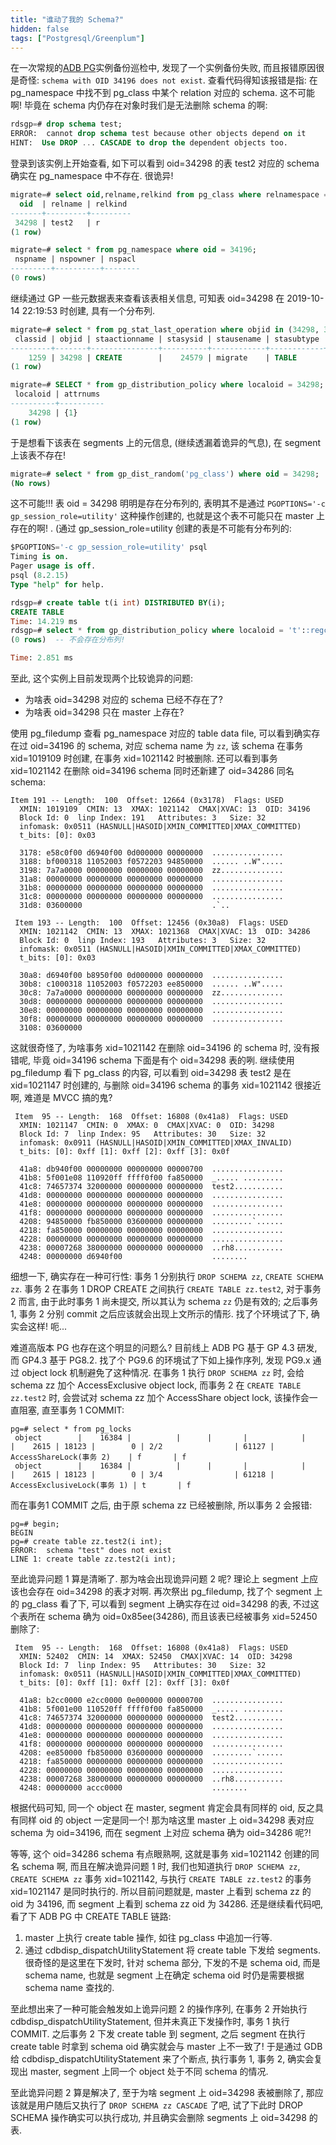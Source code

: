 ```yaml
---
title: "谁动了我的 Schema?"
hidden: false
tags: ["Postgresql/Greenplum"]
---
```


在一次常规的[ADB PG](https://www.aliyun.com/product/gpdb)实例备份巡检中, 发现了一个实例备份失败, 而且报错原因很是奇怪: `schema with OID 34196 does not exist`. 查看代码得知该报错是指: 在 pg_namespace 中找不到 pg_class 中某个 relation 对应的 schema. 这不可能啊! 毕竟在 schema 内仍存在对象时我们是无法删除 schema 的啊:

```sql
rdsgp=# drop schema test;
ERROR:  cannot drop schema test because other objects depend on it
HINT:  Use DROP ... CASCADE to drop the dependent objects too.
```

登录到该实例上开始查看, 如下可以看到 oid=34298 的表 test2 对应的 schema 确实在 pg_namespace 中不存在. 很诡异!

```sql
migrate=# select oid,relname,relkind from pg_class where relnamespace = 34196;
  oid  | relname | relkind 
-------+---------+---------
 34298 | test2   | r
(1 row)

migrate=# select * from pg_namespace where oid = 34196;
 nspname | nspowner | nspacl 
---------+----------+--------
(0 rows)
```

继续通过 GP 一些元数据表来查看该表相关信息, 可知表 oid=34298 在 2019-10-14 22:19:53 时创建, 具有一个分布列.

```sql
migrate=# select * from pg_stat_last_operation where objid in (34298, 34196) order by statime desc;
 classid | objid | staactionname | stasysid | stausename | stasubtype |           statime            
---------+-------+---------------+----------+------------+------------+------------------------------
    1259 | 34298 | CREATE        |    24579 | migrate    | TABLE      | 2019-10-14 22:19:53.59333+08
(1 row)

migrate=# SELECT * from gp_distribution_policy where localoid = 34298;
 localoid | attrnums 
----------+----------
    34298 | {1}
(1 row)
```

于是想看下该表在 segments 上的元信息, (继续透漏着诡异的气息), 在 segment 上该表不存在!

```sql
migrate=# select * from gp_dist_random('pg_class') where oid = 34298;
(No rows)
```

这不可能!!! 表 oid = 34298 明明是存在分布列的, 表明其不是通过 `PGOPTIONS='-c gp_session_role=utility'` 这种操作创建的, 也就是这个表不可能只在 master 上存在的啊! . (通过 gp_session_role=utility 创建的表是不可能有分布列的:

```sql
$PGOPTIONS='-c gp_session_role=utility' psql 
Timing is on.
Pager usage is off.
psql (8.2.15)
Type "help" for help.

rdsgp=# create table t(i int) DISTRIBUTED BY(i);
CREATE TABLE
Time: 14.219 ms
rdsgp=# select * from gp_distribution_policy where localoid = 't'::regclass;
(0 rows)  -- 不会存在分布列!

Time: 2.851 ms
```

至此, 这个实例上目前发现两个比较诡异的问题:

-  为啥表 oid=34298 对应的 schema 已经不存在了?
-  为啥表 oid=34298 只在 master 上存在?

使用 pg_filedump 查看 pg_namespace 对应的 table data file, 可以看到确实存在过 oid=34196 的 schema, 对应 schema name 为 `zz`, 该 schema 在事务 xid=1019109 时创建, 在事务 xid=1021142 时被删除. 还可以看到事务 xid=1021142 在删除 oid=34196 schema 同时还新建了 oid=34286 同名 schema:

```
Item 191 -- Length:  100  Offset: 12664 (0x3178)  Flags: USED
  XMIN: 1019109  CMIN: 13  XMAX: 1021142  CMAX|XVAC: 13  OID: 34196
  Block Id: 0  linp Index: 191   Attributes: 3   Size: 32
  infomask: 0x0511 (HASNULL|HASOID|XMIN_COMMITTED|XMAX_COMMITTED) 
  t_bits: [0]: 0x03 

  3178: e58c0f00 d6940f00 0d000000 00000000  ................
  3188: bf000318 11052003 f0572203 94850000  ...... ..W".....
  3198: 7a7a0000 00000000 00000000 00000000  zz..............
  31a8: 00000000 00000000 00000000 00000000  ................
  31b8: 00000000 00000000 00000000 00000000  ................
  31c8: 00000000 00000000 00000000 00000000  ................
  31d8: 03600000                             .`..

 Item 193 -- Length:  100  Offset: 12456 (0x30a8)  Flags: USED
  XMIN: 1021142  CMIN: 13  XMAX: 1021368  CMAX|XVAC: 13  OID: 34286
  Block Id: 0  linp Index: 193   Attributes: 3   Size: 32
  infomask: 0x0511 (HASNULL|HASOID|XMIN_COMMITTED|XMAX_COMMITTED) 
  t_bits: [0]: 0x03 

  30a8: d6940f00 b8950f00 0d000000 00000000  ................
  30b8: c1000318 11052003 f0572203 ee850000  ...... ..W".....
  30c8: 7a7a0000 00000000 00000000 00000000  zz..............
  30d8: 00000000 00000000 00000000 00000000  ................
  30e8: 00000000 00000000 00000000 00000000  ................
  30f8: 00000000 00000000 00000000 00000000  ................
  3108: 03600000  
```

这就很奇怪了, 为啥事务 xid=1021142 在删除 oid=34196 的 schema 时, 没有报错呢, 毕竟 oid=34196 schema 下面是有个 oid=34298 表的咧. 继续使用 pg_filedump 看下 pg_class 的内容, 可以看到 oid=34298 表 test2 是在 xid=1021147 时创建的, 与删除 oid=34196 schema 的事务 xid=1021142 很接近啊, 难道是 MVCC 搞的鬼?

```
 Item  95 -- Length:  168  Offset: 16808 (0x41a8)  Flags: USED
  XMIN: 1021147  CMIN: 0  XMAX: 0  CMAX|XVAC: 0  OID: 34298
  Block Id: 7  linp Index: 95   Attributes: 30   Size: 32
  infomask: 0x0911 (HASNULL|HASOID|XMIN_COMMITTED|XMAX_INVALID) 
  t_bits: [0]: 0xff [1]: 0xff [2]: 0xff [3]: 0x0f 

  41a8: db940f00 00000000 00000000 00000700  ................
  41b8: 5f001e08 110920ff ffff0f00 fa850000  _..... .........
  41c8: 74657374 32000000 00000000 00000000  test2...........
  41d8: 00000000 00000000 00000000 00000000  ................
  41e8: 00000000 00000000 00000000 00000000  ................
  41f8: 00000000 00000000 00000000 00000000  ................
  4208: 94850000 fb850000 03600000 00000000  .........`......
  4218: fa850000 00000000 00000000 00000000  ................
  4228: 00000000 00000000 00000000 00000000  ................
  4238: 00007268 38000000 00000000 00000000  ..rh8...........
  4248: 00000000 d6940f00                    ........    
```

细想一下, 确实存在一种可行性: 事务 1 分别执行 `DROP SCHEMA zz`, `CREATE SCHEMA zz`. 事务 2 在事务 1 DROP CREATE 之间执行 `CREATE TABLE zz.test2`, 对于事务 2 而言, 由于此时事务 1 尚未提交, 所以其认为 schema `zz` 仍是有效的; 之后事务 1, 事务 2 分别 commit 之后应该就会出现上文所示的情形. 找了个环境试了下, 确实会这样! 呃...

难道高版本 PG 也存在这个明显的问题么? 目前线上 ADB PG 基于 GP 4.3 研发, 而 GP4.3 基于 PG8.2. 找了个 PG9.6 的环境试了下如上操作序列, 发现 PG9.x 通过 object lock 机制避免了这种情况. 在事务 1 执行 `DROP SCHEMA zz` 时, 会给 schema zz 加个 AccessExclusive object lock, 而事务 2 在 `CREATE TABLE zz.test2` 时, 会尝试对 schema zz 加个 AccessShare object lock, 该操作会一直阻塞, 直至事务 1 COMMIT:

```
pg=# select * from pg_locks
 object        |    16384 |          |      |       |            |               |    2615 | 18123 |        0 | 2/2                | 61127 | AccessShareLock(事务 2)    | f       | f
 object        |    16384 |          |      |       |            |               |    2615 | 18123 |        0 | 3/4                | 61218 | AccessExclusiveLock(事务 1) | t       | f  
```

而在事务1 COMMIT 之后, 由于原 schema zz 已经被删除, 所以事务 2 会报错:

```
pg=# begin;
BEGIN
pg=# create table zz.test2(i int);
ERROR:  schema "test" does not exist
LINE 1: create table zz.test2(i int);
```

至此诡异问题 1 算是清晰了. 那为啥会出现诡异问题 2 呢? 理论上 segment 上应该也会存在 oid=34298 的表才对啊. 再次祭出 pg_filedump, 找了个 segment 上的 pg_class 看了下, 可以看到 segment 上确实存在过 oid=34298 的表, 不过这个表所在 schema 确为 oid=0x85ee(34286), 而且该表已经被事务 xid=52450 删除了:

```
 Item  95 -- Length:  168  Offset: 16808 (0x41a8)  Flags: USED
  XMIN: 52402  CMIN: 14  XMAX: 52450  CMAX|XVAC: 14  OID: 34298
  Block Id: 7  linp Index: 95   Attributes: 30   Size: 32
  infomask: 0x0511 (HASNULL|HASOID|XMIN_COMMITTED|XMAX_COMMITTED) 
  t_bits: [0]: 0xff [1]: 0xff [2]: 0xff [3]: 0x0f 

  41a8: b2cc0000 e2cc0000 0e000000 00000700  ................
  41b8: 5f001e00 110520ff ffff0f00 fa850000  _..... .........
  41c8: 74657374 32000000 00000000 00000000  test2...........
  41d8: 00000000 00000000 00000000 00000000  ................
  41e8: 00000000 00000000 00000000 00000000  ................
  41f8: 00000000 00000000 00000000 00000000  ................
  4208: ee850000 fb850000 03600000 00000000  .........`......
  4218: fa850000 00000000 00000000 00000000  ................
  4228: 00000000 00000000 00000000 00000000  ................
  4238: 00007268 38000000 00000000 00000000  ..rh8...........
  4248: 00000000 accc0000                    ........        
```

根据代码可知, 同一个 object 在 master, segment 肯定会具有同样的 oid, 反之具有同样 oid 的 object 一定是同一个! 那为啥这里 master 上 oid=34298 表对应 schema 为 oid=34196, 而在 segment 上对应 schema 确为 oid=34286 呢?!

等等, 这个 oid=34286 schema 有点眼熟啊, 这就是事务 xid=1021142 创建的同名 schema 啊, 而且在解决诡异问题 1 时, 我们也知道执行 `DROP SCHEMA zz`, `CREATE SCHEMA zz` 事务 xid=1021142, 与执行 `CREATE TABLE zz.test2` 的事务 xid=1021147 是同时执行的. 所以目前问题就是, master 上看到 schema zz 的 oid 为 34196, 而 segment 上看到 schema zz oid 为 34286. 还是继续看代码吧, 看了下 ADB PG 中 CREATE TABLE 链路:

1.  master 上执行 create table 操作, 如往 pg_class 中追加一行等.
2. 通过 cdbdisp_dispatchUtilityStatement 将 create table 下发给 segments. 很奇怪的是这里在下发时, 针对 schema 部分, 下发的不是 schema oid, 而是 schema name, 也就是 segment 上在确定 schema oid 时仍是需要根据 schema name 查找的.

至此想出来了一种可能会触发如上诡异问题 2 的操作序列, 在事务 2 开始执行 cdbdisp_dispatchUtilityStatement, 但并未真正下发操作时, 事务 1 执行 COMMIT. 之后事务 2 下发 create table 到 segment, 之后 segment 在执行 create table 时拿到 schema oid 确实就会与 master 上不一致了! 于是通过 GDB 给 cdbdisp_dispatchUtilityStatement 来了个断点, 执行事务 1, 事务 2, 确实会复现出 master, segment 上同一个 object 处于不同 schema 的情况. 

至此诡异问题 2 算是解决了, 至于为啥 segment 上 oid=34298 表被删除了, 那应该就是用户随后又执行了 `DROP SCHEMA zz CASCADE` 了吧, 试了下此时 DROP SCHEMA 操作确实可以执行成功, 并且确实会删除 segments 上 oid=34298 的表.  